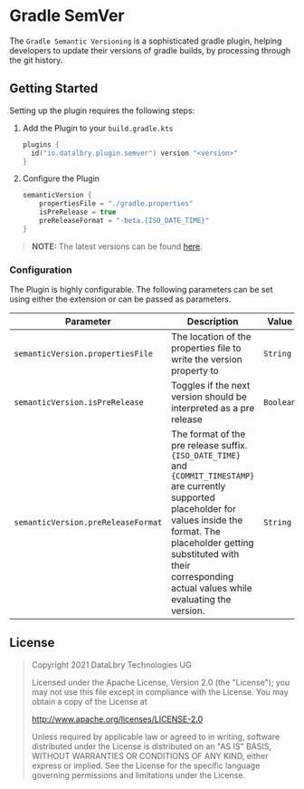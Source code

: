 # Gradle SemVer

The `Gradle Semantic Versioning` is a sophisticated gradle plugin, helping developers to update their versions of gradle builds,
by processing through the git history.

## Getting Started

Setting up the plugin requires the following steps:
 
1. Add the Plugin to your `build.gradle.kts`
    ```kotlin
    plugins {
      id("io.datalbry.plugin.semver") version "<version>"
    }
    ```
2. Configure the Plugin
    ```kotlin
    semanticVersion {
        propertiesFile = "./gradle.properties"
        isPreRelease = true
        preReleaseFormat = "-beta.{ISO_DATE_TIME}" 
    }
    ```

> **NOTE:** The latest versions can be found [here](https://github.com/datalbry/gradle-semver-plugin/tags).
   
### Configuration

The Plugin is highly configurable. The following parameters can be set using either the extension or can be passed as parameters.

|Parameter|Description|Value|Default|
|---------|-----------|-----|-------|
|`semanticVersion.propertiesFile`|The location of the properties file to write the version property to|`String`|`./gradle.properties`|
|`semanticVersion.isPreRelease`|Toggles if the next version should be interpreted as a pre release|`Boolean`|`false`
|`semanticVersion.preReleaseFormat`|The format of the pre release suffix. `{ISO_DATE_TIME}` and `{COMMIT_TIMESTAMP}` are currently supported placeholder for values inside the format. The placeholder getting substituted with their corresponding actual values while evaluating the version.|`String`|`-dev.{COMMIT_TIMESTAMP}`

## License
>Copyright 2021 DataLbry Technologies UG
>
>Licensed under the Apache License, Version 2.0 (the "License");
>you may not use this file except in compliance with the License.
>You may obtain a copy of the License at
>
>http://www.apache.org/licenses/LICENSE-2.0
>
>Unless required by applicable law or agreed to in writing, software
>distributed under the License is distributed on an "AS IS" BASIS,
>WITHOUT WARRANTIES OR CONDITIONS OF ANY KIND, either express or implied.
>See the License for the specific language governing permissions and
>limitations under the License.

